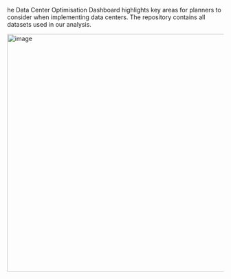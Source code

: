 he Data Center Optimisation Dashboard highlights key areas for planners to consider when implementing data centers. The repository contains all datasets used in our analysis.

<img width="1318" height="555" alt="image" src="https://github.com/user-attachments/assets/374e5f32-8eaf-426a-a4b8-35c0ef038bd8" />
